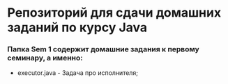 # Репозиторий для сдачи домашних заданий по курсу Java

### Папка Sem 1 содержит домашние задания к первому семинару, а именно:
* executor.java - Задача про исполнителя;
